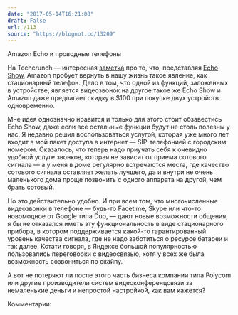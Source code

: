 ```yaml
---
date: "2017-05-14T16:21:08"
draft: False
url: /113
source: "https://blognot.co/13209"
---
```


Amazon Echo и проводные телефоны

На Techcrunch — интересная [заметка](https://techcrunch.com/2017/05/13/amazon-made-landline-phones-trendy-again/) про то, что, представляя [Echo Show](https://www.amazon.com/dp/B01J24C0TI/ref=nav_shopall_1_ods_ha_echo_kt), Amazon пробует вернуть в нашу жизнь такое явление, как стационарный телефон. Дело в том, что одной из функций, заложенных в устройстве, является видеозвонок на другое такое же Echo Show и Amazon даже предлагает скидку в $100 при покупке двух устройств одновременно.

Мне идея однозначно нравится и только для этого стоит обзавестись Echo Show, даже если все остальные функции будут не столь полезны у нас. Я недавно решил воспользоваться услугой, которая уже много лет входит в мой пакет доступа в интернет — SIP-телефонией с городским номером. Оказалось, что теперь надо приучать себя к очевидно удобной услуге звонков, которая не зависит от приема сотового сигнала — а у меня в доме регулярно встречаются места, где качество сотового сигнала оставляет желать лучшего, да и внутри не очень маленького дома проще позвонить с одного аппарата на другой, чем брать сотовый.

Но это действительно удобно. И при всем том, что многочисленные видеозвонки в телефоне — будь-то Facetime, Skype или что-то новомодное от Google типа Duo, — дают новые возможности общения, я бы не отказался иметь эту функциональность в виде стационарного прибора, в котором поддерживается какой-то гарантированный уровень качества сигнала, где не надо заботиться о ресурсе батареи и так далее. Кстати говоря, в Яндексе большой популярностью пользовались переговорки с видеосвязью, хотя у всех же была возможность созвониться по скайпу.

А вот не потеряют ли после этого часть бизнеса компании типа Polycom или другие производители систем видеоконференцсвязи за немаленькие деньги и непростой настройкой, как вам кажется?

Комментарии:
